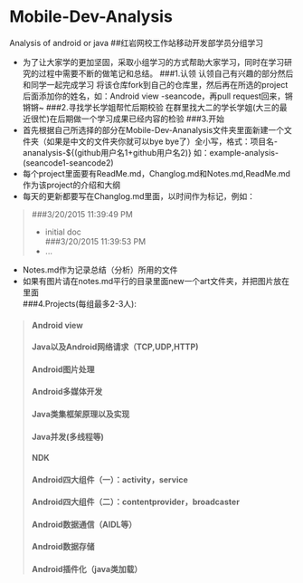 # Mobile-Dev-Analysis
Analysis of android or java
##红岩网校工作站移动开发部学员分组学习
- 为了让大家学的更加坚固，采取小组学习的方式帮助大家学习，同时在学习研究的过程中需要不断的做笔记和总结。
###1.认领
认领自己有兴趣的部分然后和同学一起完成学习
将该仓库fork到自己的仓库里，然后再在所选的project后面添加你的姓名，如：Android view -seancode，再pull request回来，锵锵锵~
###2.寻找学长学姐帮忙后期校验
在群里找大二的学长学姐(大三的最近很忙)在后期做一个学习成果已经内容的检验
###3.开始
- 首先根据自己所选择的部分在Mobile-Dev-Ananalysis文件夹里面新建一个文件夹（如果是中文的文件夹你就可以bye bye了）全小写，格式：项目名-ananalysis-${(github用户名1+github用户名2)} 如：example-analysis-(seancode1-seancode2)
- 每个project里面要有ReadMe.md，Changlog.md和Notes.md,ReadMe.md作为该project的介绍和大纲
- 每天的更新都要写在Changlog.md里面，以时间作为标记，例如：
> ###3/20/2015 11:39:49 PM 
> - initial doc  
> ###3/20/2015 11:39:53 PM 
> - ...  


- Notes.md作为记录总结（分析）所用的文件
- 如果有图片请在notes.md平行的目录里面new一个art文件夹，并把图片放在里面  
###4.Projects(每组最多2-3人):  
> #### Android view  
> #### Java以及Android网络请求（TCP,UDP,HTTP) 
> #### Android图片处理 
> #### Android多媒体开发 
> #### Java类集框架原理以及实现 
> #### Java并发(多线程等) 
> #### NDK 
> #### Android四大组件（一）：activity，service
> #### Android四大组件（二）：contentprovider，broadcaster
> #### Android数据通信（AIDL等）
> #### Android数据存储 
> #### Android插件化（java类加载）
